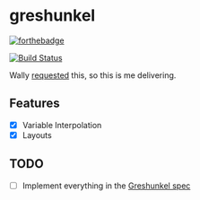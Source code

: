 # greshunkel

[![forthebadge](http://forthebadge.com/images/badges/fuck-it-ship-it.svg)](http://forthebadge.com)


[![Build Status](https://travis-ci.org/maxdeviant/greshunkel.svg?branch=master)](https://travis-ci.org/maxdeviant/greshunkel)

Wally [requested](https://twitter.com/WAallLy/status/687059807518367744) this, so this is me delivering.

## Features
- [x] Variable Interpolation
- [x] Layouts

## TODO
- [ ] Implement everything in the [Greshunkel spec](http://38-moths.shithouse.tv/greshunkel.html)
